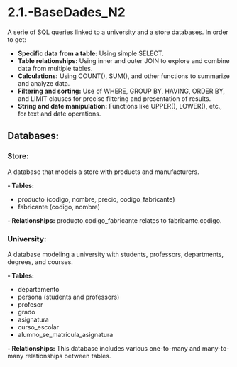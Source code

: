 # 2.1.-BaseDades_N2
A serie of SQL queries linked to a university and a store databases. 
In order to get: 
- **Specific data from a table:** Using simple SELECT.
- **Table relationships:** Using inner and outer JOIN to explore and combine data from multiple tables.
- **Calculations:** Using COUNT(), SUM(), and other functions to summarize and analyze data.
- **Filtering and sorting:** Use of WHERE, GROUP BY, HAVING, ORDER BY, and LIMIT clauses for precise filtering and presentation of results.
- **String and date manipulation:** Functions like UPPER(), LOWER(), etc., for text and date operations.


## Databases:
### Store:
A database that models a store with products and manufacturers.

**- Tables:**
  - producto (codigo, nombre, precio, codigo_fabricante)
  - fabricante (codigo, nombre) 

**- Relationships:** producto.codigo_fabricante relates to fabricante.codigo.

### University:
A database modeling a university with students, professors, departments, degrees, and courses.

**- Tables:**
  - departamento
  - persona (students and professors)
  - profesor
  - grado
  - asignatura
  - curso_escolar
  - alumno_se_matricula_asignatura

**- Relationships:**
This database includes various one-to-many and many-to-many relationships between tables.

